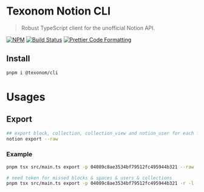 # Texonom Notion CLI

> Robust TypeScript client for the unofficial Notion API.

[![NPM](https://img.shields.io/npm/v/@texonom/cli.svg)](https://www.npmjs.com/package/@texonom/cli) [![Build Status](https://github.com/texonom/notion-node/actions/workflows/test.yml/badge.svg)](https://github.com/texonom/notion-node/actions/workflows/test.yml) [![Prettier Code Formatting](https://img.shields.io/badge/code_style-prettier-brightgreen.svg)](https://prettier.io)

## Install

```bash
pnpm i @texonom/cli
```

# Usages

## Export

```zsh
## export block, collection, collection_view and notion_user for each folder
notion export --raw
```

### Example

```sh
pnpm tsx src/main.ts export -p 04089c8ae3534bf79512fc495944b321 --raw -r -f

# need token for missed blocks & spaces & users & collections
pnpm tsx src/main.ts export -p 04089c8ae3534bf79512fc495944b321 -r -l -t $TOKEN -u
```
